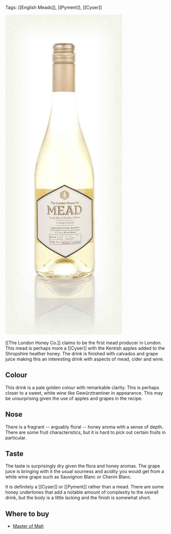 Tags: [[English Meads]], [[Pyment]], [[Cyser]]

![](/images/long-mynd.jpg)

[[The London Honey Co.]] claims to be the first mead producer in
London. This mead is perhaps more a [[Cyser]] with the Kentish apples
added to the Shropshire heather honey. The drink is finished with
calvados and grape juice making this an interesting drink with aspects of mead, cider and wine.

## Colour

This drink is a pale golden colour with remarkable clarity. This is
perhaps closer to a sweet, white wine like Gewürztraminer in
appearance. This may be unsurprising given the use of apples and grapes in the recipe.

## Nose

There is a fragrant -- arguably floral -- honey aroma with a sense of
depth. There are some fruit characteristics, but it is hard to pick out certain fruits in particular.

## Taste

The taste is surprisingly dry given the flora and honey aromas. The
grape juice is bringing with it the usual sourness and acidity you
would get from a white wine grape such as Sauvignon Blanc or Chenin Blanc.

It is definitely a [[Cyser]] or [[Pyment]] rather than a mead. There are some
honey undertones that add a notable amount of complexity to the
overall drink, but the body is a little lacking and the finish is somewhat
short.

## Where to buy

* [Master of Malt](https://www.masterofmalt.com/mead/the-london-honey-co/the-london-honey-co-long-mynd-heather-honey-mead/)
